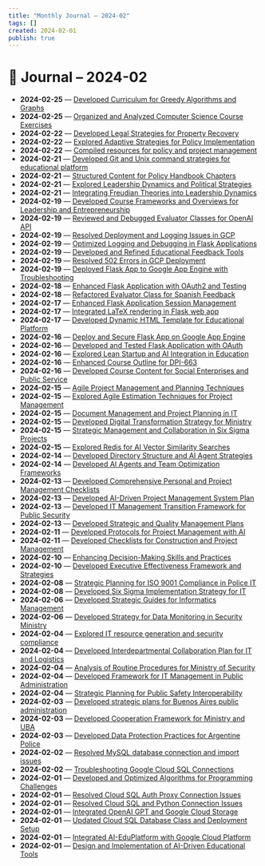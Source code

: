 ```yaml
---
title: "Monthly Journal – 2024-02"
tags: []
created: 2024-02-01
publish: true
---
```


# 📅 Journal – 2024-02

- **2024-02-25** — [Developed Curriculum for Greedy Algorithms and Graphs](../Teaching/2024-02-25_Developed_Curriculum_for_Greedy_Algorithms_and_Gra.md)
- **2024-02-25** — [Organized and Analyzed Computer Science Course Exercises](../Teaching/2024-02-25_Organized_and_Analyzed_Computer_Science_Course_Exe.md)
- **2024-02-22** — [Developed Legal Strategies for Property Recovery](../Business/2024-02-22_Developed_Legal_Strategies_for_Property_Recovery.md)
- **2024-02-22** — [Explored Adaptive Strategies for Policy Implementation](../Business/2024-02-22_Explored_Adaptive_Strategies_for_Policy_Implementa.md)
- **2024-02-22** — [Compiled resources for policy and project management](../Business/2024-02-22_Compiled_resources_for_policy_and_project_manageme.md)
- **2024-02-21** — [Developed Git and Unix command strategies for educational platform](../Dev/2024-02-21_Developed_Git_and_Unix_command_strategies_for_educ.md)
- **2024-02-21** — [Structured Content for Policy Handbook Chapters](../Business/2024-02-21_Structured_Content_for_Policy_Handbook_Chapters.md)
- **2024-02-21** — [Explored Leadership Dynamics and Political Strategies](../Business/2024-02-21_Explored_Leadership_Dynamics_and_Political_Strateg.md)
- **2024-02-21** — [Integrating Freudian Theories into Leadership Dynamics](../Business/2024-02-21_Integrating_Freudian_Theories_into_Leadership_Dyna.md)
- **2024-02-19** — [Developed Course Frameworks and Overviews for Leadership and Entrepreneurship](../Teaching/2024-02-19_Developed_Course_Frameworks_and_Overviews_for_Lead.md)
- **2024-02-19** — [Reviewed and Debugged Evaluator Classes for OpenAI API](../Dev/2024-02-19_Reviewed_and_Debugged_Evaluator_Classes_for_OpenAI.md)
- **2024-02-19** — [Resolved Deployment and Logging Issues in GCP](../Dev/2024-02-19_Resolved_Deployment_and_Logging_Issues_in_GCP.md)
- **2024-02-19** — [Optimized Logging and Debugging in Flask Applications](../Dev/2024-02-19_Optimized_Logging_and_Debugging_in_Flask_Applicati.md)
- **2024-02-19** — [Developed and Refined Educational Feedback Tools](../Teaching/2024-02-19_Developed_and_Refined_Educational_Feedback_Tools.md)
- **2024-02-19** — [Resolved 502 Errors in GCP Deployment](../Dev/2024-02-19_Resolved_502_Errors_in_GCP_Deployment.md)
- **2024-02-19** — [Deployed Flask App to Google App Engine with Troubleshooting](../Dev/2024-02-19_Deployed_Flask_App_to_Google_App_Engine_with_Troub.md)
- **2024-02-18** — [Enhanced Flask Application with OAuth2 and Testing](../Dev/2024-02-18_Enhanced_Flask_Application_with_OAuth2_and_Testing.md)
- **2024-02-18** — [Refactored Evaluator Class for Spanish Feedback](../Teaching/2024-02-18_Refactored_Evaluator_Class_for_Spanish_Feedback.md)
- **2024-02-17** — [Enhanced Flask Application Session Management](../Dev/2024-02-17_Enhanced_Flask_Application_Session_Management.md)
- **2024-02-17** — [Integrated LaTeX rendering in Flask web app](../Dev/2024-02-17_Integrated_LaTeX_rendering_in_Flask_web_app.md)
- **2024-02-17** — [Developed Dynamic HTML Template for Educational Platform](../Dev/2024-02-17_Developed_Dynamic_HTML_Template_for_Educational_Pl.md)
- **2024-02-16** — [Deploy and Secure Flask App on Google App Engine](../Dev/2024-02-16_Deploy_and_Secure_Flask_App_on_Google_App_Engine.md)
- **2024-02-16** — [Developed and Tested Flask Application with OAuth](../Dev/2024-02-16_Developed_and_Tested_Flask_Application_with_OAuth.md)
- **2024-02-16** — [Explored Lean Startup and AI Integration in Education](../Business/2024-02-16_Explored_Lean_Startup_and_AI_Integration_in_Educat.md)
- **2024-02-16** — [Enhanced Course Outline for DPI-663](../Teaching/2024-02-16_Enhanced_Course_Outline_for_DPI-663.md)
- **2024-02-16** — [Developed Course Content for Social Enterprises and Public Service](../Business/2024-02-16_Developed_Course_Content_for_Social_Enterprises_an.md)
- **2024-02-15** — [Agile Project Management and Planning Techniques](../Business/2024-02-15_Agile_Project_Management_and_Planning_Techniques.md)
- **2024-02-15** — [Explored Agile Estimation Techniques for Project Management](../Business/2024-02-15_Explored_Agile_Estimation_Techniques_for_Project_M.md)
- **2024-02-15** — [Document Management and Project Planning in IT](../Business/2024-02-15_Document_Management_and_Project_Planning_in_IT.md)
- **2024-02-15** — [Developed Digital Transformation Strategy for Ministry](../Business/2024-02-15_Developed_Digital_Transformation_Strategy_for_Mini.md)
- **2024-02-15** — [Strategic Management and Collaboration in Six Sigma Projects](../Business/2024-02-15_Strategic_Management_and_Collaboration_in_Six_Sigm.md)
- **2024-02-15** — [Explored Redis for AI Vector Similarity Searches](../Dev/2024-02-15_Explored_Redis_for_AI_Vector_Similarity_Searches.md)
- **2024-02-14** — [Developed Directory Structure and AI Agent Strategies](../Business/2024-02-14_Developed_Directory_Structure_and_AI_Agent_Strateg.md)
- **2024-02-14** — [Developed AI Agents and Team Optimization Frameworks](../Business/2024-02-14_Developed_AI_Agents_and_Team_Optimization_Framewor.md)
- **2024-02-13** — [Developed Comprehensive Personal and Project Management Checklists](../Business/2024-02-13_Developed_Comprehensive_Personal_and_Project_Manag.md)
- **2024-02-13** — [Developed AI-Driven Project Management System Plan](../Business/2024-02-13_Developed_AI-Driven_Project_Management_System_Plan.md)
- **2024-02-13** — [Developed IT Management Transition Framework for Public Security](../Business/2024-02-13_Developed_IT_Management_Transition_Framework_for_P.md)
- **2024-02-13** — [Developed Strategic and Quality Management Plans](../Business/2024-02-13_Developed_Strategic_and_Quality_Management_Plans.md)
- **2024-02-11** — [Developed Protocols for Project Management with AI](../Business/2024-02-11_Developed_Protocols_for_Project_Management_with_AI.md)
- **2024-02-11** — [Developed Checklists for Construction and Project Management](../Business/2024-02-11_Developed_Checklists_for_Construction_and_Project_.md)
- **2024-02-10** — [Enhancing Decision-Making Skills and Practices](../Business/2024-02-10_Enhancing_Decision-Making_Skills_and_Practices.md)
- **2024-02-10** — [Developed Executive Effectiveness Framework and Strategies](../Business/2024-02-10_Developed_Executive_Effectiveness_Framework_and_St.md)
- **2024-02-08** — [Strategic Planning for ISO 9001 Compliance in Police IT](../Business/2024-02-08_Strategic_Planning_for_ISO_9001_Compliance_in_Poli.md)
- **2024-02-08** — [Developed Six Sigma Implementation Strategy for IT](../Business/2024-02-08_Developed_Six_Sigma_Implementation_Strategy_for_IT.md)
- **2024-02-06** — [Developed Strategic Guides for Informatics Management](../Business/2024-02-06_Developed_Strategic_Guides_for_Informatics_Managem.md)
- **2024-02-06** — [Developed Strategy for Data Monitoring in Security Ministry](../Business/2024-02-06_Developed_Strategy_for_Data_Monitoring_in_Security.md)
- **2024-02-04** — [Explored IT resource generation and security compliance](../Business/2024-02-04_Explored_IT_resource_generation_and_security_compl.md)
- **2024-02-04** — [Developed Interdepartmental Collaboration Plan for IT and Logistics](../Business/2024-02-04_Developed_Interdepartmental_Collaboration_Plan_for.md)
- **2024-02-04** — [Analysis of Routine Procedures for Ministry of Security](../Business/2024-02-04_Analysis_of_Routine_Procedures_for_Ministry_of_Sec.md)
- **2024-02-04** — [Developed Framework for IT Management in Public Administration](../Business/2024-02-04_Developed_Framework_for_IT_Management_in_Public_Ad.md)
- **2024-02-04** — [Strategic Planning for Public Safety Interoperability](../Business/2024-02-04_Strategic_Planning_for_Public_Safety_Interoperabil.md)
- **2024-02-03** — [Developed strategic plans for Buenos Aires public administration](../Business/2024-02-03_Developed_strategic_plans_for_Buenos_Aires_public_.md)
- **2024-02-03** — [Developed Cooperation Framework for Ministry and UBA](../Business/2024-02-03_Developed_Cooperation_Framework_for_Ministry_and_U.md)
- **2024-02-03** — [Developed Data Protection Practices for Argentine Police](../Business/2024-02-03_Developed_Data_Protection_Practices_for_Argentine_.md)
- **2024-02-02** — [Resolved MySQL database connection and import issues](../Dev/2024-02-02_Resolved_MySQL_database_connection_and_import_issu.md)
- **2024-02-02** — [Troubleshooting Google Cloud SQL Connections](../Dev/2024-02-02_Troubleshooting_Google_Cloud_SQL_Connections.md)
- **2024-02-01** — [Developed and Optimized Algorithms for Programming Challenges](../Dev/2024-02-01_Developed_and_Optimized_Algorithms_for_Programming.md)
- **2024-02-01** — [Resolved Cloud SQL Auth Proxy Connection Issues](../Dev/2024-02-01_Resolved_Cloud_SQL_Auth_Proxy_Connection_Issues.md)
- **2024-02-01** — [Resolved Cloud SQL and Python Connection Issues](../Dev/2024-02-01_Resolved_Cloud_SQL_and_Python_Connection_Issues.md)
- **2024-02-01** — [Integrated OpenAI GPT and Google Cloud Storage](../Dev/2024-02-01_Integrated_OpenAI_GPT_and_Google_Cloud_Storage.md)
- **2024-02-01** — [Updated Cloud SQL Database Class and Deployment Setup](../Dev/2024-02-01_Updated_Cloud_SQL_Database_Class_and_Deployment_Se.md)
- **2024-02-01** — [Integrated AI-EduPlatform with Google Cloud Platform](../Dev/2024-02-01_Integrated_AI-EduPlatform_with_Google_Cloud_Platfo.md)
- **2024-02-01** — [Design and Implementation of AI-Driven Educational Tools](../Teaching/2024-02-01_Design_and_Implementation_of_AI-Driven_Educational.md)